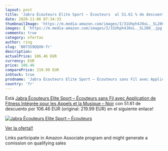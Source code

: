```yaml
---
layout: post
title: 'Jabra Écouteurs Elite Sport – Écouteurs  al 51.61 % de descuento'
date: 2020-11-06 07:34:33
thumbnailImage: 'https://m.media-amazon.com/images/I/31Uhph4J0xL._SL200_.jpg'
images: [ 'https://m.media-amazon.com/images/I/31Uhph4J0xL._SL200_.jpg' ]
comments: true
category: ofertas
author: ring
slug: 'B073S9QQXH-fr'
description:
actualPrice: 106.46 EUR
currency: EUR
price: 106.46
comparePrice: 219.99 EUR
inStock: true
prodname: 'Jabra Écouteurs Elite Sport – Écouteurs sans Fil avec Application de Fitness Intégrée pour les Appels et la Musique – Noir'
country: 'fr'
---
```


Está [Jabra Écouteurs Elite Sport – Écouteurs sans Fil avec Application de Fitness Intégrée pour les Appels et la Musique – Noir](https://www.amazon.fr/dp/B073S9QQXH/?tag=tolees0d-21) con 51.61 de descuento por 106.46 EUR (original: 219.99 EUR) en el siguiente enlace!

[![Jabra Écouteurs Elite Sport – Écouteurs ](https://m.media-amazon.com/images/I/31Uhph4J0xL._SL200_.jpg)](https://www.amazon.fr/dp/B073S9QQXH/?tag=tolees0d-21)

[Ver la oferta!!](https://www.amazon.fr/dp/B073S9QQXH/?tag=tolees0d-21)

Links participate in Amazon Associate program and might generate a comission on qualifying sales



